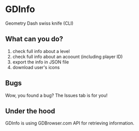 # GDInfo
Geometry Dash swiss knife (CLI)

## What can you do?
1. check full info about a level
2. check full info about an acoount (including player ID)
3. export the info in JSON file
4. download user's icons

## Bugs
Wow, you found a bug? The Issues tab is for you!

## Under the hood
GDInfo is using GDBrowser.com API for retrieving information.

